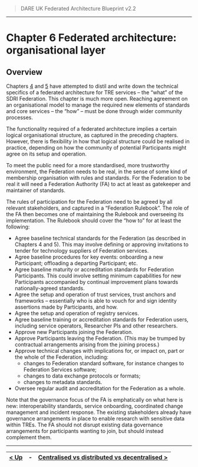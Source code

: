 > DARE UK Federated Architecture Blueprint  v2.2
----

# Chapter 6 Federated architecture: organisational layer
## Overview

Chapters [4](../4_Infrastructure_Layer/4_1_Introduction.md) and [5](../5_Data_Layer/5_1_Introduction.md) have attempted to distil and write down the technical specifics of a federated architecture for TRE services – the “what” of the SDRI Federation. This chapter is much more open. Reaching agreement on an organisational model to manage the required new elements of standards and core services – the “how” – must be done through wider community processes.

The functionality required of a federated architecture implies a certain logical organisational structure, as captured in the preceding chapters. However, there is flexibility in how that logical structure could be realised in practice, depending on how the community of potential Participants might agree on its setup and operation.

To meet the public need for a more standardised, more trustworthy environment, the Federation needs to be real, in the sense of some kind of membership organisation with rules and standards. For the Federation to be real it will need a Federation Authority (FA) to act at least as gatekeeper and maintainer of standards. 

The rules of participation for the Federation need to be agreed by all relevant stakeholders, and captured in a “Federation Rulebook”. The role of the FA then becomes one of maintaining the Rulebook and overseeing its implementation. The Rulebook should cover the “how to” for at least the following:
 * Agree baseline technical standards for the Federation (as described in Chapters 4 and 5). This may involve defining or approving invitations to tender for technology suppliers of Federation services.
 * Agree baseline procedures for key events: onboarding a new Participant; offloading a departing Participant; etc.
 * Agree baseline maturity or accreditation standards for Federation Participants. This could involve setting minimum capabilities for new Participants accompanied by continual improvement plans towards nationally-agreed standards.
 * Agree the setup and operation of trust services, trust anchors and frameworks – essentially who is able to vouch for and sign identity assertions made by Participants, and how.
 * Agree the setup and operation of registry services. 
 * Agree baseline training or accreditation standards for Federation users, including service operators, Researcher PIs and other researchers.
 * Approve new Participants joining the Federation.
 * Approve Participants leaving the Federation. (This may be trumped by contractual arrangements arising from the joining process.)
 * Approve technical changes with implications for, or impact on, part or the whole of the Federation, including:
   - changes to Federation standard software, for instance changes to Federation Services software;
   - changes to data exchange protocols or formats;
   - changes to metadata standards.
 * Oversee regular audit and accreditation for the Federation as a whole. 

Note that the governance focus of the FA is emphatically on what here is new: interoperability standards, service onboarding, coordinated change management and incident response. The existing stakeholders already have governance arrangements in place to enable research with sensitive data within TREs. The FA should not disrupt existing data governance arrangements for participants wanting to join, but should instead complement them. 


----

| [< Up](../) | - | [Centralised vs distributed vs decentralised >](6_2_Centralised_vs_Distributed_vs_Decentralised.md) |
| ---- | ---- | ---- |


